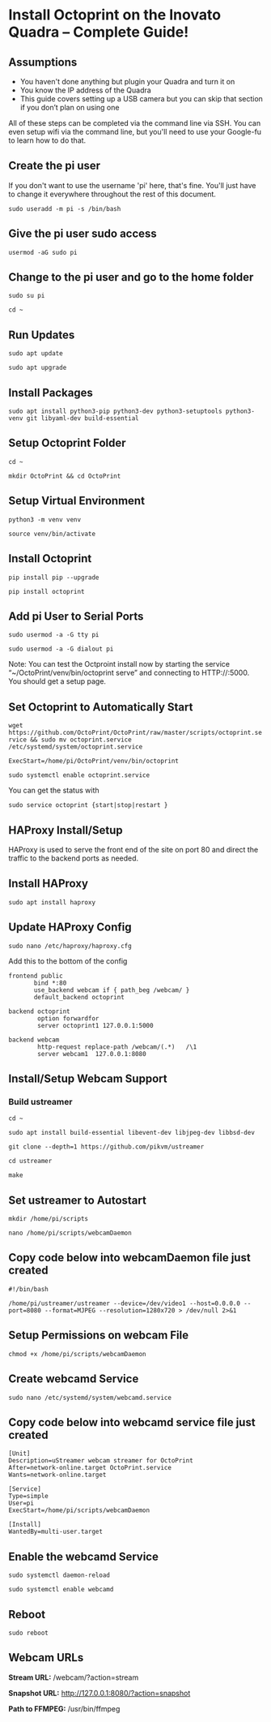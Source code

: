 # Install Octoprint on the Inovato Quadra – Complete Guide!

## Assumptions
- You haven't done anything but plugin your Quadra and turn it on
- You know the IP address of the Quadra
- This guide covers setting up a USB camera but you can skip that section if you don’t plan on using one

All of these steps can be completed via the command line via SSH. You can even setup wifi via the command line, but you'll need to use your Google-fu to learn how to do that.

## Create the pi user

If you don't want to use the username 'pi' here, that's fine. You'll just have to change it everywhere throughout the rest of this document.

`sudo useradd -m pi -s /bin/bash`

## Give the pi user sudo access

`usermod -aG sudo pi`

## Change to the pi user and go to the home folder

`sudo su pi`

`cd ~`

## Run Updates

`sudo apt update`

`sudo apt upgrade`

## Install Packages

`sudo apt install python3-pip python3-dev python3-setuptools python3-venv git libyaml-dev build-essential`

## Setup Octoprint Folder

`cd ~`

`mkdir OctoPrint && cd OctoPrint`

## Setup Virtual Environment

`python3 -m venv venv`

`source venv/bin/activate`

## Install Octoprint

`pip install pip --upgrade`

`pip install octoprint`

## Add pi User to Serial Ports

`sudo usermod -a -G tty pi`

`sudo usermod -a -G dialout pi`

Note: You can test the Octproint install now by starting the service “~/OctoPrint/venv/bin/octoprint serve” and connecting to HTTP://<Your IP>:5000. You should get a setup page.

## Set Octoprint to Automatically Start

`wget https://github.com/OctoPrint/OctoPrint/raw/master/scripts/octoprint.service && sudo mv octoprint.service /etc/systemd/system/octoprint.service`

`ExecStart=/home/pi/OctoPrint/venv/bin/octoprint`

`sudo systemctl enable octoprint.service`

You can get the status with

`sudo service octoprint {start|stop|restart }`

## HAProxy Install/Setup

HAProxy is used to serve the front end of the site on port 80 and direct the traffic to the backend ports as needed.

## Install HAProxy

`sudo apt install haproxy`

## Update HAProxy Config

`sudo nano /etc/haproxy/haproxy.cfg`

Add this to the bottom of the config

```  
frontend public
       bind *:80
       use_backend webcam if { path_beg /webcam/ }
       default_backend octoprint

backend octoprint
        option forwardfor
        server octoprint1 127.0.0.1:5000

backend webcam
        http-request replace-path /webcam/(.*)   /\1
        server webcam1  127.0.0.1:8080
```

## Install/Setup Webcam Support

### Build ustreamer

`cd ~`

`sudo apt install build-essential libevent-dev libjpeg-dev libbsd-dev`

`git clone --depth=1 https://github.com/pikvm/ustreamer`

`cd ustreamer`

`make`

## Set ustreamer to Autostart

`mkdir /home/pi/scripts`

`nano /home/pi/scripts/webcamDaemon`

## Copy code below into webcamDaemon file just created

```  
#!/bin/bash

/home/pi/ustreamer/ustreamer --device=/dev/video1 --host=0.0.0.0 --port=8080 --format=MJPEG --resolution=1280x720 > /dev/null 2>&1

```  

## Setup Permissions on webcam File

`chmod +x /home/pi/scripts/webcamDaemon`

## Create webcamd Service

`sudo nano /etc/systemd/system/webcamd.service`

## Copy code below into webcamd service file just created

```  
[Unit]
Description=uStreamer webcam streamer for OctoPrint
After=network-online.target OctoPrint.service
Wants=network-online.target

[Service]
Type=simple
User=pi
ExecStart=/home/pi/scripts/webcamDaemon

[Install]
WantedBy=multi-user.target
```
  
## Enable the webcamd Service

`sudo systemctl daemon-reload`
  
`sudo systemctl enable webcamd`
  
## Reboot
  
`sudo reboot`
  
## Webcam URLs

**Stream URL:** /webcam/?action=stream

**Snapshot URL:** http://127.0.0.1:8080/?action=snapshot
  
**Path to FFMPEG:** /usr/bin/ffmpeg
